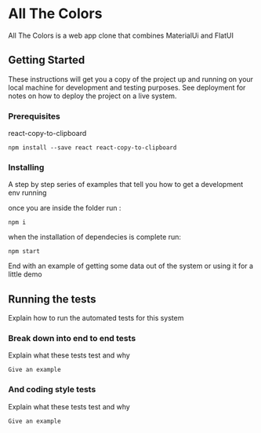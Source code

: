 # All The Colors

All The Colors is a web app clone that combines MaterialUi and FlatUI

## Getting Started

These instructions will get you a copy of the project up and running on your local machine for development and testing purposes. See deployment for notes on how to deploy the project on a live system.

### Prerequisites

react-copy-to-clipboard

```
npm install --save react react-copy-to-clipboard
```

### Installing

A step by step series of examples that tell you how to get a development env running

once you are inside the folder run :
```
npm i
```

when the installation of dependecies is complete run:

```
npm start
```

End with an example of getting some data out of the system or using it for a little demo

## Running the tests

Explain how to run the automated tests for this system

### Break down into end to end tests

Explain what these tests test and why

```
Give an example
```

### And coding style tests

Explain what these tests test and why

```
Give an example
```


